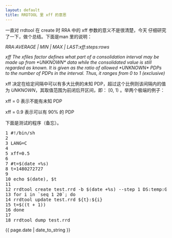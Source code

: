 ```yaml
---
layout: default
title: RRDTOOL 里 xff 的意思
---
```


一直对 rrdtool 在 create 时 RRA 中的 xff 参数的意义不是很清楚，今天
仔细研究了一下，做个总结。下面是man 里的说明：

*RRA:AVERAGE | MIN | MAX | LAST:xff:steps:rows*

*xff The xfiles factor defines what part of a consolidation interval may
 be made up from \*UNKNOWN\* data while the consolidated value is still
 regarded as known. It is given as the ratio of allowed \*UNKNOWN\* PDPs
 to the number of PDPs in the interval. Thus, it ranges from 0 to 1 (exclusive)*

xff 决定在给定间隔中可以有多大比例的未知 PDP，超过这个比例则该间隔内的值
为 *UNKNOWN*，其取值范围为前闭后开区间，即： \[0, 1) 。举两个极端的例子：

xff = 0 表示不能有未知 PDP

xff = 0.9 表示可以有 90% 的 PDP

下面是测试的程序（备忘）。

<pre>
1 #!/bin/sh
2
3 LANG=C
4
5 xff=0.5
6
7 #t=$(date +%s)
8 t=1480272727
9
10 echo $(date), $t
11
12 rrdtool create test.rrd -b $(date +%s) --step 1 DS:temp:GAUGE:1:0:100 RRA:AVERAGE:${xff}:5:10
13 for i in `seq 1 20`; do
14 rrdtool update test.rrd ${t}:${i}
15 t=$((t + 1))
16 done
17
18 rrdtool dump test.rrd
</pre>

{{ page.date | date_to_string }}
